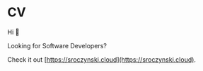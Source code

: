 # CV

Hi 👋

Looking for Software Developers?

Check it out [https://sroczynski.cloud](https://sroczynski.cloud).